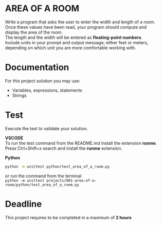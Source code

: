 # AREA OF A ROOM

Write a program that asks the user to enter the width and length of a room.  
Once these values have been read, your program should compute and display the area of the room.  
The length and the width will be entered as **floating-point numbers**.  
Include units in your prompt and output message; either feet or meters, depending on which
unit you are more comfortable working with.

# Documentation

For this project solution you may use:

- Variables, expressions, statements
- Strings

# Test

Execute the test to validate your solution.

**VSCODE**  
To run the test command from the README.md install the extension **runme**.
Press Ctrl+Shift+x search and install the **runme** extension.

**Python**

```sh {"id":"01J0Y1KP7VQPNZZH33PQMXKA3Q"}
python -m unittest python/test_area_of_a_room.py

```

or run the command from the terminal  
`python -m unittest projects/001-area-of-a-room/python/test_area_of_a_room.py`

# Deadline

This project requires to be completed in a maximum of **2 hours**
